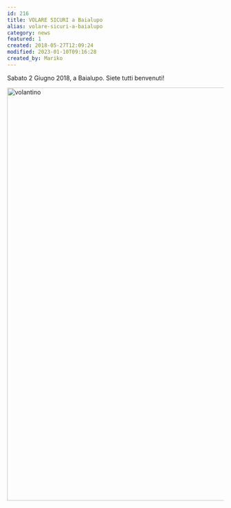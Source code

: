 ```yaml
---
id: 216
title: VOLARE SICURI a Baialupo
alias: volare-sicuri-a-baialupo
category: news
featured: 1
created: 2018-05-27T12:09:24
modified: 2023-01-10T09:16:28
created_by: Mariko
---
```

<p>
 Sabato 2 Giugno 2018, a Baialupo. Siete tutti benvenuti!
</p>
<p>
</p>
<p>
 <img alt="volantino" border="0" height="960" src="https://scontent-mxp1-1.xx.fbcdn.net/v/t1.0-9/32780111_10214374855398880_8814235075735453696_n.jpg?_nc_cat=0&amp;oh=a1a10f9d1f565fc2ee4a3171bdc9d27b&amp;oe=5B851BFC" style="vertical-align: middle;" width="678"/>
</p>
